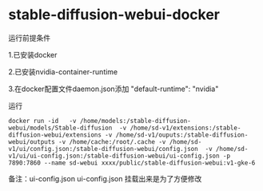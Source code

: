 # stable-diffusion-webui-docker

运行前提条件

 1.已安装docker

 2.已安装nvidia-container-runtime

 3.在docker配置文件daemon.json添加 "default-runtime": "nvidia"
 

运行
```
docker run -id   -v /home/models:/stable-diffusion-webui/models/Stable-diffusion  -v /home/sd-v1/extensions:/stable-diffusion-webui/extensions -v /home/sd-v1/ouputs:/stable-diffusion-webui/outputs -v /home/cache:/root/.cache -v /home/sd-v1/ui/config.json:/stable-diffusion-webui/config.json  -v /home/sd-v1/ui/ui-config.json:/stable-diffusion-webui/ui-config.json -p 7890:7860 --name sd-webui xxxx/public/stable-diffusion-webui:v1-gke-6
```
备注：ui-config.json ui-config.json 挂载出来是为了方便修改
